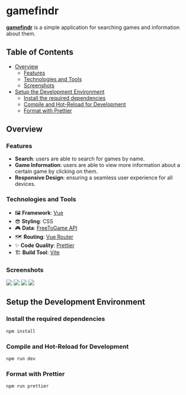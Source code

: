 # gamefindr

[**gamefindr**](https://beniusis.github.io/gamefindr) is a simple application for searching games and information about them.

## Table of Contents

- [Overview](#overview)
  - [Features](#features)
  - [Technologies and Tools](#technologies-and-tools)
  - [Screenshots](#screenshots)
- [Setup the Development Environment](#setup-the-development-environment)
  - [Install the required dependencies](#install-the-required-dependencies)
  - [Compile and Hot-Reload for Development](#compile-and-hot-reload-for-development)
  - [Format with Prettier](#format-with-prettier)

## Overview

### Features

- **Search**: users are able to search for games by name.
- **Game Information**: users are able to view more information about a certain game by clicking on them.
- **Responsive Design**: ensuring a seamless user experience for all devices.

### Technologies and Tools

- 🖼️ **Framework**: [Vue](https://vuejs.org)
- 😎 **Styling**: CSS
- 🎮 **Data**: [FreeToGame API](https://www.freetogame.com/api-doc)
- 🗺️ **Routing**: [Vue Router](https://router.vuejs.org)
- ✨ **Code Quality**: [Prettier](https://prettier.io)
- 🏗️ **Build Tool**: [Vite](https://vitejs.dev)

### Screenshots

![](./screenshots/main.png)
![](./screenshots/hover.png)
![](./screenshots/search.png)
![](./screenshots/details.png)

## Setup the Development Environment

### Install the required dependencies

```sh
npm install
```

### Compile and Hot-Reload for Development

```sh
npm run dev
```

### Format with Prettier

```sh
npm run prettier
```
